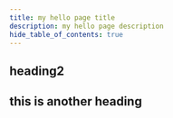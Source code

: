 ```yaml
---
title: my hello page title
description: my hello page description
hide_table_of_contents: true
---
```



## heading2

## this is another heading
